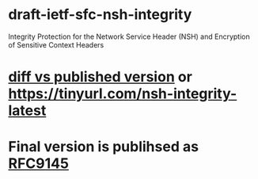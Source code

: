 # draft-ietf-sfc-nsh-integrity
Integrity Protection for the Network Service Header (NSH) and Encryption of Sensitive Context Headers

# [diff vs published version](https://www.ietf.org/rfcdiff?url1=draft-ietf-sfc-nsh-integrity&url2=https://raw.githubusercontent.com/boucadair/draft-ietf-sfc-nsh-integrity/master/draft-ietf-sfc-nsh-integrity.txt) or https://tinyurl.com/nsh-integrity-latest

# Final version is publihsed as [RFC9145](https://datatracker.ietf.org/doc/rfc9145/)
